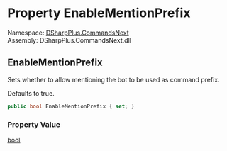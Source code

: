 # Property EnableMentionPrefix

Namespace: [DSharpPlus.CommandsNext](DSharpPlus.CommandsNext.md)  
Assembly: DSharpPlus.CommandsNext.dll

## <a id="DSharpPlus_CommandsNext_CommandsNextConfiguration_EnableMentionPrefix"></a>EnableMentionPrefix

<p>Sets whether to allow mentioning the bot to be used as command prefix.</p>
<p>Defaults to true.</p>

```csharp
public bool EnableMentionPrefix { set; }
```

### Property Value

[bool](https://learn.microsoft.com/dotnet/api/system.boolean)

